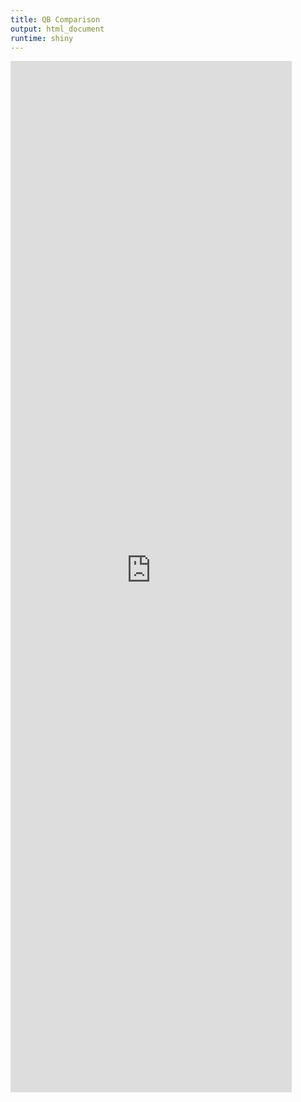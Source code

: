 ```yaml
---
title: QB Comparison
output: html_document
runtime: shiny
---
```




<iframe width="450" height="1650" scrolling="no" frameborder="no" style="text-align:center;" src="https://cromwell421.shinyapps.io/qb_comparison/" allowfullscreen> </iframe>



